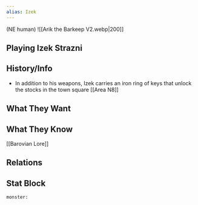 ```yaml
---
alias: Izek
---
```

(NE human)
![[Arik the Barkeep V2.webp|200]]
## Playing Izek Strazni

## History/Info
- In addition to his weapons, Izek carries an iron ring of keys that unlock the stocks in the town square [[Area N8]]

## What They Want

## What They Know
[[Barovian Lore]]

## Relations

## Stat Block

```statblock
monster:
```

```dataviewjs
```
